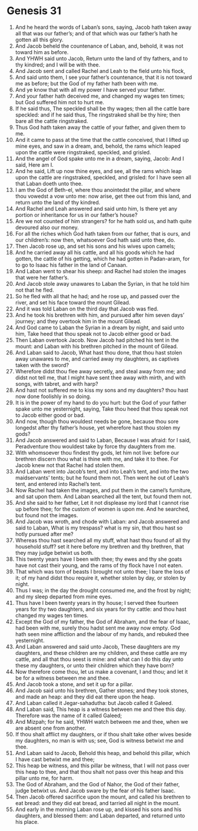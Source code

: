 ﻿# Genesis 31
1. And he heard the words of Laban’s sons, saying, Jacob hath taken away all that was our father’s; and of that which was our father’s hath he gotten all this glory. 
2. And Jacob beheld the countenance of Laban, and, behold, it was not toward him as before. 
3. And YHWH said unto Jacob, Return unto the land of thy fathers, and to thy kindred; and I will be with thee. 
4. And Jacob sent and called Rachel and Leah to the field unto his flock, 
5. And said unto them, I see your father’s countenance, that it is not toward me as before; but the God of my father hath been with me. 
6. And ye know that with all my power I have served your father. 
7. And your father hath deceived me, and changed my wages ten times; but God suffered him not to hurt me. 
8. If he said thus, The speckled shall be thy wages; then all the cattle bare speckled: and if he said thus, The ringstraked shall be thy hire; then bare all the cattle ringstraked. 
9. Thus God hath taken away the cattle of your father, and given them to me. 
10. And it came to pass at the time that the cattle conceived, that I lifted up mine eyes, and saw in a dream, and, behold, the rams which leaped upon the cattle were ringstraked, speckled, and grisled. 
11. And the angel of God spake unto me in a dream, saying, Jacob: And I said, Here am I. 
12. And he said, Lift up now thine eyes, and see, all the rams which leap upon the cattle are ringstraked, speckled, and grisled: for I have seen all that Laban doeth unto thee. 
13. I am the God of Beth-el, where thou anointedst the pillar, and where thou vowedst a vow unto me: now arise, get thee out from this land, and return unto the land of thy kindred. 
14. And Rachel and Leah answered and said unto him, Is there yet any portion or inheritance for us in our father’s house? 
15. Are we not counted of him strangers? for he hath sold us, and hath quite devoured also our money. 
16. For all the riches which God hath taken from our father, that is ours, and our children’s: now then, whatsoever God hath said unto thee, do. 
17.  Then Jacob rose up, and set his sons and his wives upon camels; 
18. And he carried away all his cattle, and all his goods which he had gotten, the cattle of his getting, which he had gotten in Padan-aram, for to go to Isaac his father in the land of Canaan. 
19. And Laban went to shear his sheep: and Rachel had stolen the images that were her father’s. 
20. And Jacob stole away unawares to Laban the Syrian, in that he told him not that he fled. 
21. So he fled with all that he had; and he rose up, and passed over the river, and set his face toward the mount Gilead. 
22. And it was told Laban on the third day that Jacob was fled. 
23. And he took his brethren with him, and pursued after him seven days’ journey; and they overtook him in the mount Gilead. 
24. And God came to Laban the Syrian in a dream by night, and said unto him, Take heed that thou speak not to Jacob either good or bad. 
25.  Then Laban overtook Jacob. Now Jacob had pitched his tent in the mount: and Laban with his brethren pitched in the mount of Gilead. 
26. And Laban said to Jacob, What hast thou done, that thou hast stolen away unawares to me, and carried away my daughters, as captives taken with the sword? 
27. Wherefore didst thou flee away secretly, and steal away from me; and didst not tell me, that I might have sent thee away with mirth, and with songs, with tabret, and with harp? 
28. And hast not suffered me to kiss my sons and my daughters? thou hast now done foolishly in so doing. 
29. It is in the power of my hand to do you hurt: but the God of your father spake unto me yesternight, saying, Take thou heed that thou speak not to Jacob either good or bad. 
30. And now, though thou wouldest needs be gone, because thou sore longedst after thy father’s house, yet wherefore hast thou stolen my gods? 
31. And Jacob answered and said to Laban, Because I was afraid: for I said, Peradventure thou wouldest take by force thy daughters from me. 
32. With whomsoever thou findest thy gods, let him not live: before our brethren discern thou what is thine with me, and take it to thee. For Jacob knew not that Rachel had stolen them. 
33. And Laban went into Jacob’s tent, and into Leah’s tent, and into the two maidservants’ tents; but he found them not. Then went he out of Leah’s tent, and entered into Rachel’s tent. 
34. Now Rachel had taken the images, and put them in the camel’s furniture, and sat upon them. And Laban searched all the tent, but found them not. 
35. And she said to her father, Let it not displease my lord that I cannot rise up before thee; for the custom of women is upon me. And he searched, but found not the images. 
36.  And Jacob was wroth, and chode with Laban: and Jacob answered and said to Laban, What is my trespass? what is my sin, that thou hast so hotly pursued after me? 
37. Whereas thou hast searched all my stuff, what hast thou found of all thy household stuff? set it here before my brethren and thy brethren, that they may judge betwixt us both. 
38. This twenty years have I been with thee; thy ewes and thy she goats have not cast their young, and the rams of thy flock have I not eaten. 
39. That which was torn of beasts I brought not unto thee; I bare the loss of it; of my hand didst thou require it, whether stolen by day, or stolen by night. 
40. Thus I was; in the day the drought consumed me, and the frost by night; and my sleep departed from mine eyes. 
41. Thus have I been twenty years in thy house; I served thee fourteen years for thy two daughters, and six years for thy cattle: and thou hast changed my wages ten times. 
42. Except the God of my father, the God of Abraham, and the fear of Isaac, had been with me, surely thou hadst sent me away now empty. God hath seen mine affliction and the labour of my hands, and rebuked thee yesternight. 
43.  And Laban answered and said unto Jacob, These daughters are my daughters, and these children are my children, and these cattle are my cattle, and all that thou seest is mine: and what can I do this day unto these my daughters, or unto their children which they have born? 
44. Now therefore come thou, let us make a covenant, I and thou; and let it be for a witness between me and thee. 
45. And Jacob took a stone, and set it up for a pillar. 
46. And Jacob said unto his brethren, Gather stones; and they took stones, and made an heap: and they did eat there upon the heap. 
47. And Laban called it Jegar-sahadutha: but Jacob called it Galeed. 
48. And Laban said, This heap is a witness between me and thee this day. Therefore was the name of it called Galeed; 
49. And Mizpah; for he said, YHWH watch between me and thee, when we are absent one from another. 
50. If thou shalt afflict my daughters, or if thou shalt take other wives beside my daughters, no man is with us; see, God is witness betwixt me and thee. 
51. And Laban said to Jacob, Behold this heap, and behold this pillar, which I have cast betwixt me and thee; 
52. This heap be witness, and this pillar be witness, that I will not pass over this heap to thee, and that thou shalt not pass over this heap and this pillar unto me, for harm. 
53. The God of Abraham, and the God of Nahor, the God of their father, judge betwixt us. And Jacob sware by the fear of his father Isaac. 
54. Then Jacob offered sacrifice upon the mount, and called his brethren to eat bread: and they did eat bread, and tarried all night in the mount. 
55. And early in the morning Laban rose up, and kissed his sons and his daughters, and blessed them: and Laban departed, and returned unto his place. 
